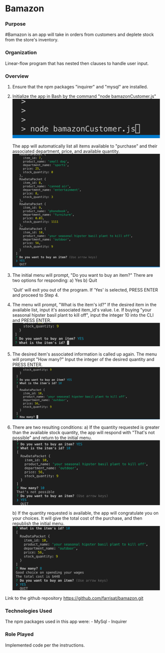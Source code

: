 # Bamazon

### Purpose
#Bamazon is an app will take in orders from customers and deplete stock from the store's inventory.

### Organization
Linear-flow program that has nested then clauses to handle user input. 

### Overview
1. Ensure that the npm packages "inquirer" and "mysql" are installed. 
2. Initialize the app in Bash by the command "node bamazonCustomer.js"
![Node Input Image](./images/one.png)
 
    The app will automatically list all items available to "purchase" and their associated department, price, and available quantity. 
![Node Input Image](./images/2.png)

3. The initial menu will prompt, "Do you want to buy an item?" 
    There are two options for responding:
    a) Yes 
    b) Quit

    'Quit' will exit you out of the program. If 'Yes' is selected, PRESS ENTER and proceed to Step 4.

4. The menu will prompt, "What is the item's id?"
    If the desired item in the available list, input it's associated item_id's value. 
    I.e. If buying "your seasonal hipster basil plant to kill off", input the integer 10 into the CLI and PRESS ENTER.
![Node Input Image](./images/3.png)

5. The desired item's associated information is called up again. 
    The menu will prompt "How many?"
    Input the integer of the desired quantity and PRESS ENTER.
![Node Input Image](./images/4.png)

6. There are two resulting conditions:
    a) If the quantity requested is greater than the available stock quantity, the app will respond with "That's not possible" and return to the initial menu. 
![Node Input Image](./images/5.png)

    b) If the quantity requested is available,  the app will congratulate you on your choices. It will give the total cost of the purchase, and then republish the initial menu.
![Node Input Image](./images/6.png)

Link to the github repository
https://github.com/farrisat/bamazon.git


### Technologies Used
The npm packages used in this app were:
    - MySql
    - Inquirer

### Role Played
Implemented code per the instructions.